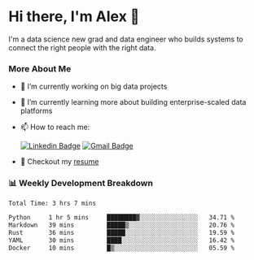 # Hi there, I'm Alex  👋

I'm a data science new grad and data engineer who builds systems to connect the right people with the right data. 

### More About Me

- 🔭 I’m currently working on big data projects
- 🌱 I’m currently learning more about building enterprise-scaled data platforms
- 📫 How to reach me:

  [![Linkedin Badge](https://img.shields.io/badge/LinkedIn-0077B5?style=for-the-badge&logo=linkedin&logoColor=white)](https://www.linkedin.com/in/alex-chen-112523chen/) [![Gmail Badge](https://img.shields.io/badge/Gmail-D14836?style=for-the-badge&logo=gmail&logoColor=white)](mailto:itsalexchen@gmail.com)
- 📝 Checkout my [resume](https://itsalexchen.vercel.app/AlexChenResume.pdf)



### 📊 Weekly Development Breakdown
<!--START_SECTION:waka-->

```txt
Total Time: 3 hrs 7 mins

Python     1 hr 5 mins     ████████▓░░░░░░░░░░░░░░░░   34.71 %
Markdown   39 mins         █████▒░░░░░░░░░░░░░░░░░░░   20.76 %
Rust       36 mins         █████░░░░░░░░░░░░░░░░░░░░   19.59 %
YAML       30 mins         ████░░░░░░░░░░░░░░░░░░░░░   16.42 %
Docker     10 mins         █▒░░░░░░░░░░░░░░░░░░░░░░░   05.59 %
```

<!--END_SECTION:waka-->

